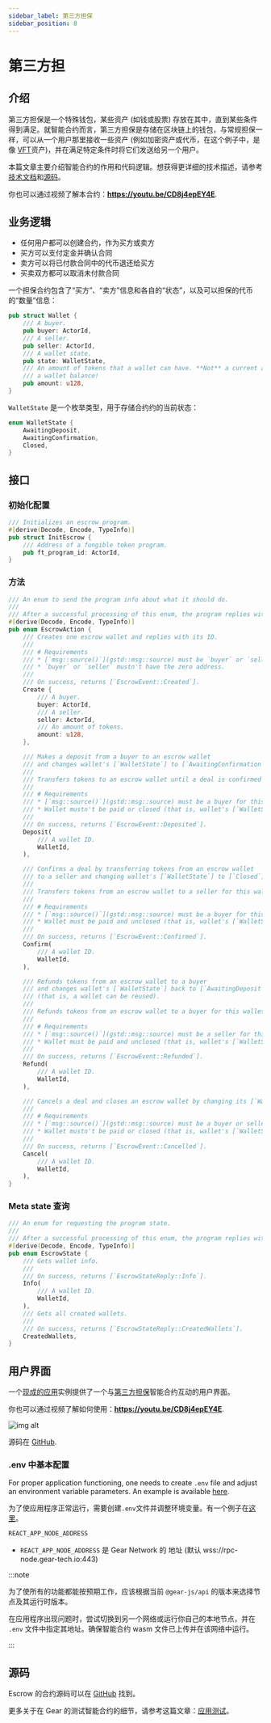 ```yaml
---
sidebar_label: 第三方担保
sidebar_position: 8
---
```


# 第三方担

## 介绍

第三方担保是一个特殊钱包，某些资产 (如钱或股票) 存放在其中，直到某些条件得到满足。就智能合约而言，第三方担保是存储在区块链上的钱包，与常规担保一样，可以从一个用户那里接收一些资产 (例如加密资产或代币，在这个例子中，是像 [VFT](../Standards/vft)资产)，并在满足特定条件时将它们发送给另一个用户。

本篇文章主要介绍智能合约的作用和代码逻辑。想获得更详细的技术描述，请参考[技术文档](https://dapps.gear.rs/escrow_io)和[源码](#source-code)。

你也可以通过视频了解本合约：**https://youtu.be/CD8j4epEY4E**.

## 业务逻辑

* 任何用户都可以创建合约，作为买方或卖方
* 买方可以支付定金并确认合同
* 卖方可以将已付款合同中的代币退还给买方
* 买卖双方都可以取消未付款合同

一个担保合约包含了“买方”、“卖方”信息和各自的“状态”，以及可以担保的代币的“数量”信息：

```rust
pub struct Wallet {
    /// A buyer.
    pub buyer: ActorId,
    /// A seller.
    pub seller: ActorId,
    /// A wallet state.
    pub state: WalletState,
    /// An amount of tokens that a wallet can have. **Not** a current amount on
    /// a wallet balance!
    pub amount: u128,
}
```

`WalletState` 是一个枚举类型，用于存储合约约的当前状态：

```rust
enum WalletState {
    AwaitingDeposit,
    AwaitingConfirmation,
    Closed,
}
```

## 接口

### 初始化配置

```rust
/// Initializes an escrow program.
#[derive(Decode, Encode, TypeInfo)]
pub struct InitEscrow {
    /// Address of a fungible token program.
    pub ft_program_id: ActorId,
}
```

### 方法

```rust
/// An enum to send the program info about what it should do.
///
/// After a successful processing of this enum, the program replies with [`EscrowEvent`].
#[derive(Decode, Encode, TypeInfo)]
pub enum EscrowAction {
    /// Creates one escrow wallet and replies with its ID.
    ///
    /// # Requirements
    /// * [`msg::source()`](gstd::msg::source) must be `buyer` or `seller` for this wallet.
    /// * `buyer` or `seller` mustn't have the zero address.
    ///
    /// On success, returns [`EscrowEvent::Created`].
    Create {
        /// A buyer.
        buyer: ActorId,
        /// A seller.
        seller: ActorId,
        /// An amount of tokens.
        amount: u128,
    },

    /// Makes a deposit from a buyer to an escrow wallet
    /// and changes wallet's [`WalletState`] to [`AwaitingConfirmation`](WalletState::AwaitingConfirmation).
    ///
    /// Transfers tokens to an escrow wallet until a deal is confirmed (by [`EscrowAction::Confirm`]) or cancelled ([`EscrowAction::Cancel`]).
    ///
    /// # Requirements
    /// * [`msg::source()`](gstd::msg::source) must be a buyer for this wallet.
    /// * Wallet mustn't be paid or closed (that is, wallet's [`WalletState`] must be [`AwaitingDeposit`](WalletState::AwaitingDeposit)).
    ///
    /// On success, returns [`EscrowEvent::Deposited`].
    Deposit(
        /// A wallet ID.
        WalletId,
    ),

    /// Confirms a deal by transferring tokens from an escrow wallet
    /// to a seller and changing wallet's [`WalletState`] to [`Closed`](WalletState::Closed).
    ///
    /// Transfers tokens from an escrow wallet to a seller for this wallet.
    ///
    /// # Requirements
    /// * [`msg::source()`](gstd::msg::source) must be a buyer for this wallet.
    /// * Wallet must be paid and unclosed (that is, wallet's [`WalletState`] must be [`AwaitingDeposit`](WalletState::AwaitingConfirmation)).
    ///
    /// On success, returns [`EscrowEvent::Confirmed`].
    Confirm(
        /// A wallet ID.
        WalletId,
    ),

    /// Refunds tokens from an escrow wallet to a buyer
    /// and changes wallet's [`WalletState`] back to [`AwaitingDeposit`](WalletState::AwaitingDeposit)
    /// (that is, a wallet can be reused).
    ///
    /// Refunds tokens from an escrow wallet to a buyer for this wallet.
    ///
    /// # Requirements
    /// * [`msg::source()`](gstd::msg::source) must be a seller for this wallet.
    /// * Wallet must be paid and unclosed (that is, wallet's [`WalletState`] must be [`AwaitingDeposit`](WalletState::AwaitingConfirmation)).
    ///
    /// On success, returns [`EscrowEvent::Refunded`].
    Refund(
        /// A wallet ID.
        WalletId,
    ),

    /// Cancels a deal and closes an escrow wallet by changing its [`WalletState`] to [`Closed`](WalletState::Closed).
    ///
    /// # Requirements
    /// * [`msg::source()`](gstd::msg::source) must be a buyer or seller for this wallet.
    /// * Wallet mustn't be paid or closed (that is, wallet's [`WalletState`] must be [`AwaitingDeposit`](WalletState::AwaitingDeposit)).
    ///
    /// On success, returns [`EscrowEvent::Cancelled`].
    Cancel(
        /// A wallet ID.
        WalletId,
    ),
}
```

### Meta state 查询

```rust
/// An enum for requesting the program state.
///
/// After a successful processing of this enum, the program replies with [`EscrowStateReply`].
#[derive(Decode, Encode, TypeInfo)]
pub enum EscrowState {
    /// Gets wallet info.
    ///
    /// On success, returns [`EscrowStateReply::Info`].
    Info(
        /// A wallet ID.
        WalletId,
    ),
    /// Gets all created wallets.
    ///
    /// On success, returns [`EscrowStateReply::CreatedWallets`].
    CreatedWallets,
}
```

## 用户界面

一个[现成的应用](https://escrow.gear-tech.io/)实例提供了一个与[第三方担保](https://github.com/gear-foundation/dapps-dao-light)智能合约互动的用户界面。


你也可以通过视频了解如何使用：**https://youtu.be/CD8j4epEY4E**.

![img alt](./img/escrow.png)

源码在 [GitHub](https://github.com/gear-tech/gear-js/tree/main/apps/escrow).

### .env 中基本配置

For proper application functioning, one needs to create `.env` file and adjust an environment variable parameters. An example is available [here](https://github.com/gear-tech/gear-js/blob/main/apps/escrow/.env.example).

为了使应用程序正常运行，需要创建`.env`文件并调整环境变量。有一个例子在[这里](https://github.com/gear-tech/gear-js/blob/main/apps/escrow/.env.example)。

```sh
REACT_APP_NODE_ADDRESS
```

- `REACT_APP_NODE_ADDRESS` 是 Gear Network 的 地址 (默认 wss://rpc-node.gear-tech.io:443)

:::note

为了使所有的功能都能按预期工作，应该根据当前 `@gear-js/api` 的版本来选择节点及其运行时版本。

在应用程序出现问题时，尝试切换到另一个网络或运行你自己的本地节点，并在 `.env` 文件中指定其地址。确保智能合约 wasm 文件已上传并在该网络中运行。

:::

## 源码

Escrow 的合约源码可以在 [GitHub](https://github.com/gear-foundation/dapps-escrow) 找到。

更多关于在 Gear 的测试智能合约的细节，请参考这篇文章：[应用测试](/docs/developing-contracts/testing)。
